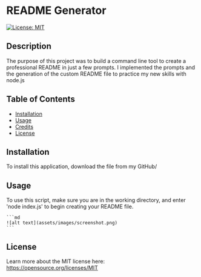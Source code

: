 # README Generator

[![License: MIT](https://img.shields.io/badge/License-MIT-yellow.svg)](https://opensource.org/licenses/MIT)

## Description

The purpose of this project was to build a command line tool to create a professional README in just a few prompts.  I implemented the prompts and the generation of the custom README file to practice my new skills with node.js

## Table of Contents

- [Installation](#installation)
- [Usage](#usage)
- [Credits](#credits)
- [License](#license)

## Installation

To install this application, download the file from my GitHub/

## Usage

To use this script, make sure you are in the working directory, and enter 'node index.js' to begin creating your README file.

    ```md
    ![alt text](assets/images/screenshot.png)
    ```



## License
Learn more about the MIT license here: https://opensource.org/licenses/MIT








